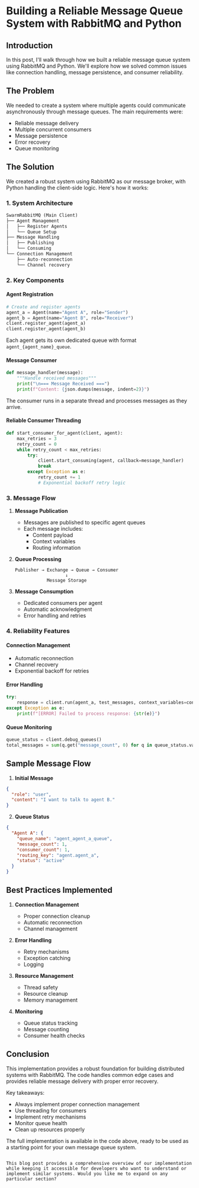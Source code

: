 # Building a Reliable Message Queue System with RabbitMQ and Python

## Introduction

In this post, I'll walk through how we built a reliable message queue system using RabbitMQ and Python. We'll explore how we solved common issues like connection handling, message persistence, and consumer reliability.

## The Problem

We needed to create a system where multiple agents could communicate asynchronously through message queues. The main requirements were:

- Reliable message delivery
- Multiple concurrent consumers
- Message persistence
- Error recovery
- Queue monitoring

## The Solution

We created a robust system using RabbitMQ as our message broker, with Python handling the client-side logic. Here's how it works:

### 1. System Architecture

```python
SwarmRabbitMQ (Main Client)
├── Agent Management
│   ├── Register Agents
│   └── Queue Setup
├── Message Handling
│   ├── Publishing
│   └── Consuming
└── Connection Management
    ├── Auto-reconnection
    └── Channel recovery
```

### 2. Key Components

#### Agent Registration

```python
# Create and register agents
agent_a = Agent(name="Agent A", role="Sender")
agent_b = Agent(name="Agent B", role="Receiver")
client.register_agent(agent_a)
client.register_agent(agent_b)
```

Each agent gets its own dedicated queue with format `agent_{agent_name}_queue`.

#### Message Consumer

```python
def message_handler(message):
    """Handle received messages"""
    print("\n=== Message Received ===")
    print(f"Content: {json.dumps(message, indent=2)}")
```

The consumer runs in a separate thread and processes messages as they arrive.

#### Reliable Consumer Threading

```python
def start_consumer_for_agent(client, agent):
    max_retries = 3
    retry_count = 0
    while retry_count < max_retries:
        try:
            client.start_consuming(agent, callback=message_handler)
            break
        except Exception as e:
            retry_count += 1
            # Exponential backoff retry logic
```

### 3. Message Flow

1. **Message Publication**

   - Messages are published to specific agent queues
   - Each message includes:
     - Content payload
     - Context variables
     - Routing information

2. **Queue Processing**

   ```
   Publisher → Exchange → Queue → Consumer
                      ↓
               Message Storage
   ```

3. **Message Consumption**
   - Dedicated consumers per agent
   - Automatic acknowledgment
   - Error handling and retries

### 4. Reliability Features

#### Connection Management

- Automatic reconnection
- Channel recovery
- Exponential backoff for retries

#### Error Handling

```python
try:
    response = client.run(agent_a, test_messages, context_variables=context)
except Exception as e:
    print(f"[ERROR] Failed to process response: {str(e)}")
```

#### Queue Monitoring

```python
queue_status = client.debug_queues()
total_messages = sum(q.get("message_count", 0) for q in queue_status.values())
```

## Sample Message Flow

1. **Initial Message**

```json
{
  "role": "user",
  "content": "I want to talk to agent B."
}
```

2. **Queue Status**

```json
{
  "Agent A": {
    "queue_name": "agent_agent_a_queue",
    "message_count": 1,
    "consumer_count": 1,
    "routing_key": "agent.agent_a",
    "status": "active"
  }
}
```

## Best Practices Implemented

1. **Connection Management**

   - Proper connection cleanup
   - Automatic reconnection
   - Channel management

2. **Error Handling**

   - Retry mechanisms
   - Exception catching
   - Logging

3. **Resource Management**

   - Thread safety
   - Resource cleanup
   - Memory management

4. **Monitoring**
   - Queue status tracking
   - Message counting
   - Consumer health checks

## Conclusion

This implementation provides a robust foundation for building distributed systems with RabbitMQ. The code handles common edge cases and provides reliable message delivery with proper error recovery.

Key takeaways:

- Always implement proper connection management
- Use threading for consumers
- Implement retry mechanisms
- Monitor queue health
- Clean up resources properly

The full implementation is available in the code above, ready to be used as a starting point for your own message queue system.

```

This blog post provides a comprehensive overview of our implementation while keeping it accessible for developers who want to understand or implement similar systems. Would you like me to expand on any particular section?



```
